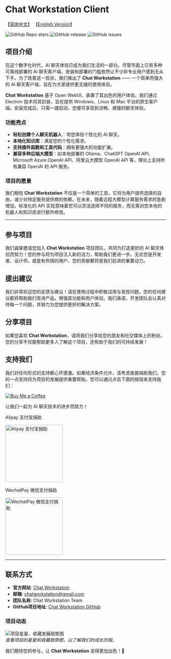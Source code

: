 # Chat Workstation Client

【[简体中文](README.md)】 【[English Version](README_en.md)】

![GitHub Repo stars](https://img.shields.io/github/stars/Travisun/ChatWorkstation?style=social) ![GitHub release](https://img.shields.io/github/release/Travisun/ChatWorkstation) ![GitHub issues](https://img.shields.io/github/issues/Travisun/ChatWorkstation)

## 项目介绍

在这个数字化时代，AI 聊天体验已成为我们生活的一部分。尽管市面上已有多种可离线部署的 AI 聊天客户端，安装和部署的门槛依然让不少非专业用户感到无从下手。为了改善这一现状，我们推出了 **Chat Workstation** —— 一个简单而强大的 AI 聊天客户端，旨在为大家提供更无缝的使用体验。

**Chat Workstation** 基于 Open WebUI，承袭了其出色的用户体验。我们通过 Electron 技术将其封装，旨在提供 Windows、Linux 和 Mac 平台的原生客户端。安装完成后，只需一键启动，您便可享受到流畅、便捷的聊天体验。

### 功能亮点

- **轻松创建个人聊天机器人**：带您体验个性化的 AI 聊天。
- **本地化知识库**：满足您的个性化需求。
- **支持插件函数和工具代码**：拥有更强大的功能扩展。
- **兼容多种后端大模型**：如本地部署的 Ollama、ChatGPT OpenAI API、Microsoft Azure OpenAI API、阿里云大模型 OpenAI API 等，理论上支持所有兼容 OpenAI 的 API 服务。

### 项目的愿景

我们相信 **Chat Workstation** 不仅是一个简单的工具，它将为用户提供选择的自由，减少对特定服务提供商的依赖。在未来，随着远程大模型计算服务需求的急剧增加，标准化的 API 实现意味着您可以灵活选择不同的服务，而无需对您本地的机器人和知识库进行额外修改。

---

## 参与项目

我们诚挚邀请您加入 **Chat Workstation** 项目团队，共同为打造更好的 AI 聊天体验而努力！您的参与将为项目注入新的活力，帮助我们更进一步。无论您是开发者、设计师，或是有热情的用户，您的贡献都将是我们前进的重要动力。

## 提出建议

我们非常欢迎您的反馈与建议！请在使用过程中积极试用与发现问题，您的任何建议都将帮助我们改进产品，增强其功能和用户体验。我们承诺，开发团队会认真对待每一个问题，并努力为您提供更好的解决方案。

## 分享项目

如果您喜欢 **Chat Workstation**，请将我们分享给您的朋友和社交媒体上的粉丝。您的分享不仅能帮助更多人了解这个项目，还有助于我们的可持续发展！

## 支持我们

我们对任何形式的支持都心怀感激。如果经济条件允许，请考虑直接捐助我们，您的一点支持将为项目的发展提供重要帮助。您可以通过点击下面的按钮来支持我们：

[![Buy Me a Coffee](https://img.buymeacoffee.com/button-api/?text=Buy%20me%20a%20coffee&emoji=&slug=chatworkstation&button_colour=FFDD00&font_colour=000000&font_family=Cookie&outline_colour=000000&coffee_colour=ffffff)](https://buymeacoffee.com/chatworkstation)

让我们一起为 AI 聊天技术的进步而努力！


Alipay 支付宝捐助

<img src="https://evzs.com/images/8b0ece3f155c71a1bec03b61699d89f.jpg" alt="Alipay 支付宝捐助" height="180px"/>


WechatPay 微信支付捐助

<img src="https://evzs.com/images/8fecd7b36dad4eb55b516b113f778a1.jpg" alt="WechatPay 微信支付捐助" height="180px"  />

---

## 联系方式

- **官方网站**: [Chat Workstation](https://www.chatworkstation.org)
- **邮箱**: [chatworkstation@gmail.com](mailto:chatworkstation@gmail.com)
- **团队名称**: Chat Workstation Team
- **GitHub项目地址**: [Chat Workstation GitHub](https://github.com/Travisun/ChatWorkstation)

### 项目动态

![项目星星、收藏发展趋势图](https://github.com/Travisun/ChatWorkstation/stargazers)  
*查看项目的星星和收藏趋势图，以了解我们的成长历程。*

我们期待您的参与，让 **Chat Workstation** 变得更加出色！🌟
